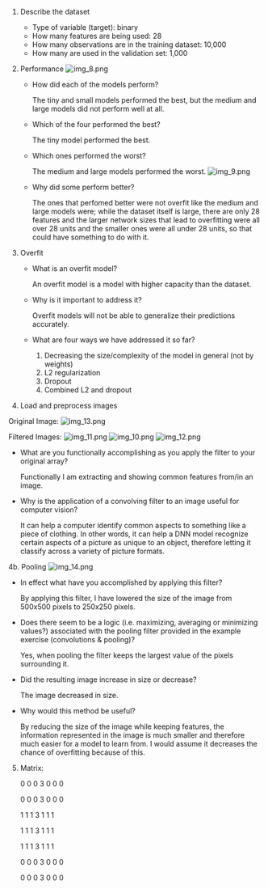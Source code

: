 1. Describe the dataset

    - Type of variable (target): binary
    - How many features are being used: 28
    - How many observations are in the training dataset: 10,000
    - How many are used in the validation set: 1,000
    

2. Performance
![img_8.png](img_8.png)
    - How did each of the models perform?
      
      The tiny and small models performed the best, but the medium and large models did not perform well at all.
   
    - Which of the four performed the best?
   
      The tiny model performed the best.
    - Which ones performed the worst?
      
      The medium and large models performed the worst.
![img_9.png](img_9.png)
    - Why did some perform better?
      
      The ones that perfomed better were not overfit like the medium and large models were;
      while the dataset itself is large, there are only 28 features and the larger network sizes 
      that lead to overfitting were all over 28 units and the smaller ones were all under 28 units, so that could have something to do with it.
    

3. Overfit

    - What is an overfit model?
      
      An overfit model is a model with higher capacity than the dataset.
    - Why is it important to address it?
      
      Overfit models will not be able to generalize their predictions accurately.
    - What are four ways we have addressed it so far?
      1. Decreasing the size/complexity of the model in general (not by weights)
      2. L2 regularization 
      3. Dropout
      4. Combined L2 and dropout
    

4. Load and preprocess images

Original Image:
![img_13.png](img_13.png)

Filtered Images:
![img_11.png](img_11.png)
![img_10.png](img_10.png)
![img_12.png](img_12.png)
   - What are you functionally accomplishing as you apply the filter to your original array?
      
      Functionally I am extracting and showing common features from/in an image.

   - Why is the application of a convolving filter to an image useful for computer vision?
     
      It can help a computer identify common aspects to something like a piece of clothing.
     In other words, it can help a DNN model recognize certain aspects of a picture as unique to 
     an object, therefore letting it classify across a variety of picture formats.
      
4b. Pooling
![img_14.png](img_14.png)
   - In effect what have you accomplished by applying this filter?
     
      By applying this filter, I have lowered the size of the image from 500x500 pixels
     to 250x250 pixels.
   - Does there seem to be a logic (i.e. maximizing, averaging or minimizing values?) associated with the pooling filter provided in the example exercise (convolutions & pooling)?
     
     Yes, when pooling the filter keeps the largest value of the pixels surrounding it.
   - Did the resulting image increase in size or decrease?
     
     The image decreased in size.
   - Why would this method be useful?
     
        By reducing the size of the image while keeping features, the information represented in the image is much smaller
     and therefore much easier for a model to learn from. I would assume it decreases the chance of overfitting because of this.
   

5. Matrix:
    
    
    0 0 0 3 0 0 0 


    0 0 0 3 0 0 0


    1 1 1 3 1 1 1


    1 1 1 3 1 1 1


    1 1 1 3 1 1 1


    0 0 0 3 0 0 0


    0 0 0 3 0 0 0
   
